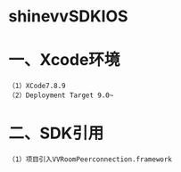 # shinevvSDKIOS



#  一、Xcode环境
    （1）XCode7.8.9
    （2）Deployment Target 9.0~
# 二、SDK引用
    （1）项目引入VVRoomPeerconnection.framework
